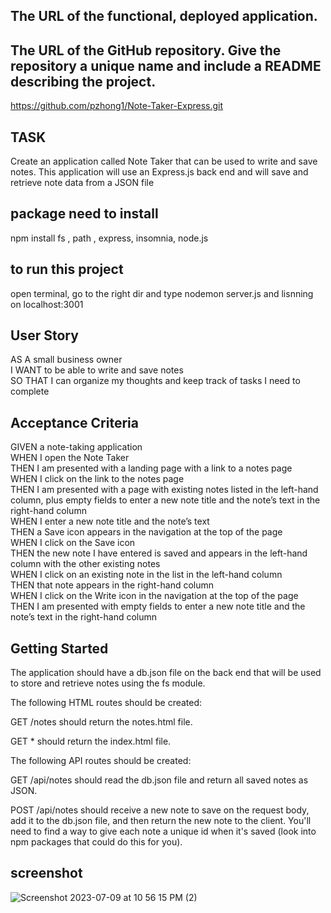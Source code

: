 ## The URL of the functional, deployed application.

## The URL of the GitHub repository. Give the repository a unique name and include a README describing the project.  
https://github.com/pzhong1/Note-Taker-Express.git

## TASK
 Create an application called Note Taker that can be used to write and save notes. This application will use an Express.js back end and will save and retrieve note data from a JSON file  

## package need to install
npm install fs , path , express, insomnia,  node.js 

## to run this project
open terminal, go to the right dir and type nodemon server.js and lisnning on localhost:3001 

## User Story
AS A small business owner  
I WANT to be able to write and save notes  
SO THAT I can organize my thoughts and keep track of tasks I need to complete  

## Acceptance Criteria
GIVEN a note-taking application  
WHEN I open the Note Taker  
THEN I am presented with a landing page with a link to a notes page  
WHEN I click on the link to the notes page  
THEN I am presented with a page with existing notes listed in the left-hand column,  plus empty fields to enter a new note title and the note’s text in the right-hand column  
WHEN I enter a new note title and the note’s text  
THEN a Save icon appears in the navigation at the top of the page  
WHEN I click on the Save icon  
THEN the new note I have entered is saved and appears in the left-hand column with the other existing notes  
WHEN I click on an existing note in the list in the left-hand column  
THEN that note appears in the right-hand column  
WHEN I click on the Write icon in the navigation at the top of the page  
THEN I am presented with empty fields to enter a new note title and the note’s text in the right-hand column  

## Getting Started
The application should have a db.json file on the back end that will be used to store and retrieve notes using the fs module.  

The following HTML routes should be created:  

GET /notes should return the notes.html file.  

GET * should return the index.html file.  

The following API routes should be created:  

GET /api/notes should read the db.json file and return all saved notes as JSON.  

POST /api/notes should receive a new note to save on the request body, add it to the db.json file, and then return the new note to the client. You'll need to find a way to give each note a unique id when it's saved (look into npm packages that could do this for you).
 ## screenshot
![Screenshot 2023-07-09 at 10 56 15 PM (2)](https://github.com/pzhong1/Note-Taker-Express/assets/123424361/a0de2148-32c2-4cd8-974c-c60bafdfc2c6)

